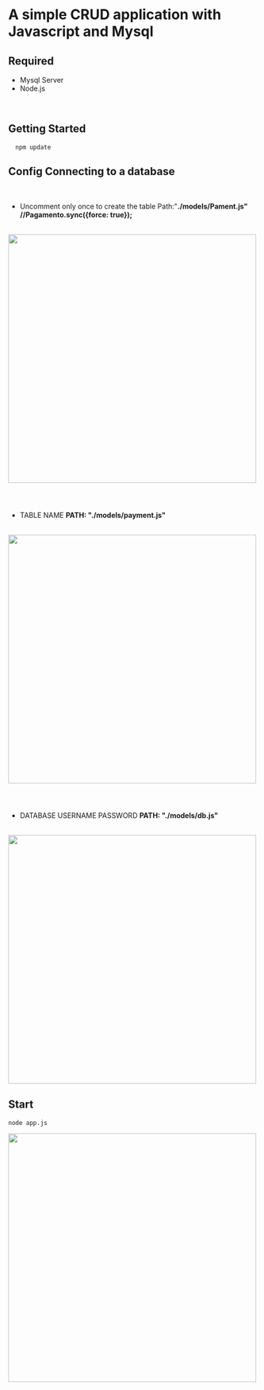 # A simple CRUD application with Javascript and Mysql 

## Required
* Mysql Server 
* Node.js
<br>
 

## Getting Started
   
      npm update
      
## Config Connecting to a database
<br>

* Uncomment only once to create the table Path:"<strong>./models/Pament.js"
  //Pagamento.sync({force: true});</strong>
  

<br>
<div>
   <img style="width:500px;" src="https://user-images.githubusercontent.com/101071189/191123075-3a63a3d1-5e7c-4e38-b84b-8e9c2ef164af.png">
</div>
<br>

#

* TABLE NAME <strong>PATH: "./models/payment.js"</strong>
 <br>

<div>
   <img style="width:500px;" src="https://user-images.githubusercontent.com/101071189/191133352-1f337446-d278-48f7-b359-d7c65a9412a8.png">
</div>
<br>

#

* DATABASE USERNAME PASSWORD <strong>PATH: "./models/db.js"</strong>

<br>
<div>
   <img style="width:500px;" src="https://user-images.githubusercontent.com/101071189/191133187-2b161faa-0909-4eb6-8d87-7576eefb7232.png">
</div>

## Start
    node app.js
      
<div>
   <img style="width:500px;" src="https://user-images.githubusercontent.com/101071189/191138816-2b81730d-2d81-4498-8429-d4d03f82cfda.png">
</div>
    
    
    
    
    

    
      


 
 

    
    
    
    

